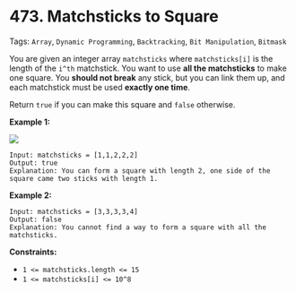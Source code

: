 # 473. Matchsticks to Square

Tags: `Array`, `Dynamic Programming`, `Backtracking`, `Bit Manipulation`, `Bitmask`

You are given an integer array `matchsticks` where `matchsticks[i]` is the length of the `i^th` matchstick. You want to use **all the matchsticks** to make one square. You **should not break** any stick, but you can link them up, and each matchstick must be used **exactly one time**.

Return `true` if you can make this square and `false` otherwise.

**Example 1:**

![](https://assets.leetcode.com/uploads/2021/04/09/matchsticks1-grid.jpg)
```
Input: matchsticks = [1,1,2,2,2]
Output: true
Explanation: You can form a square with length 2, one side of the square came two sticks with length 1.
```

**Example 2:**

```
Input: matchsticks = [3,3,3,3,4]
Output: false
Explanation: You cannot find a way to form a square with all the matchsticks.
```

**Constraints:**

*   `1 <= matchsticks.length <= 15`
*   `1 <= matchsticks[i] <= 10^8`